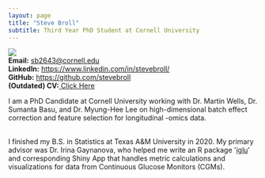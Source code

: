 ```yaml
---
layout: page
title: "Steve Broll"
subtitle: Third Year PhD Student at Cornell University
---
```


<div class="row">
  <div class="col-md-4" markdown="1"><a class="thumb">
  <img src="img/headshot.jpg" class="center-block"/></a>
  </div>
<div class="row">
  <div class="col-md-6" markdown="1">
 <strong>Email:</strong> <a href="mailto:sb2643@cornell.edu">sb2643@cornell.edu</a> <br>
<strong>LinkedIn:</strong> <a href="https://www.linkedin.com/in/stevebroll/">https://www.linkedin.com/in/stevebroll/</a> <br>
<strong>GitHub:</strong> <a href="https://github.com/stevebroll/">https://github.com/stevebroll</a> <br>
<strong>(Outdated) CV:</strong><a href="/img/BrollCV.pdf"> Click Here </a>
  </div>
</div>

I am a PhD Candidate at Cornell University working with Dr. Martin Wells, Dr. Sumanta Basu, and Dr. Myung-Hee Lee on high-dimensional batch effect correction and feature selection for longitudinal -omics data. <br> <br>

I finished my B.S. in Statistics at Texas A&M University in 2020. My primary advisor was Dr. Irina Gaynanova, who helped me write an R package '<a href="https://cran.r-project.org/package=iglu">iglu</a>' and corresponding Shiny App that handles metric calculations and visualizations for data from Continuous Glucose Monitors (CGMs). 
<br/> <br/> 
